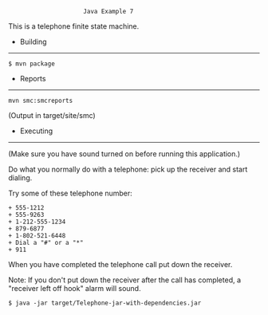 


                         Java Example 7


This is a telephone finite state machine.


+ Building
----------

    $ mvn package

+ Reports
---------

    mvn smc:smcreports

(Output in target/site/smc)

+ Executing
-----------

(Make sure you have sound turned on before running this
 application.)

Do what you normally do with a telephone: pick up the receiver
and start dialing.

Try some of these telephone number:

    + 555-1212
    + 555-9263
    + 1-212-555-1234
    + 879-6877
    + 1-802-521-6448
    + Dial a "#" or a "*"
    + 911

When you have completed the telephone call put down the receiver.

Note: If you don't put down the receiver after the call has
      completed, a "receiver left off hook" alarm will sound.

    $ java -jar target/Telephone-jar-with-dependencies.jar

